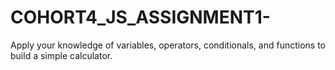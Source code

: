 # COHORT4_JS_ASSIGNMENT1-
Apply your knowledge of variables, operators, conditionals, and functions to build a simple calculator.
